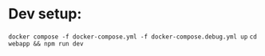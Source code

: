 # Dev setup:

`docker compose -f docker-compose.yml -f docker-compose.debug.yml up`
`cd webapp && npm run dev`